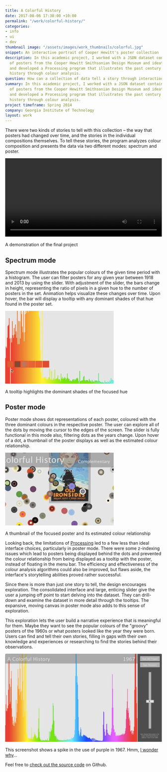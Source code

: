 ```yaml
---
title: A Colorful History
date: 2017-08-06 17:38:00 +10:00
permalink: "/work/colorful-history/"
categories:
- info
- ui
- dev
thumbnail image: "/assets/images/work_thumbnails/colorful.jpg"
snippet: An interactive portrait of Cooper Hewitt's poster collection
description: In this academic project, I worked with a JSON dataset containing a collection
  of posters from the Cooper Hewitt Smithsonian Design Museum and ideated, designed,
  and developed a Processing program that illustrates the past century of American
  history through colour analysis.
question: How can a collection of data tell a story through interaction?
summary: In this academic project, I worked with a JSON dataset containing a collection
  of posters from the Cooper Hewitt Smithsonian Design Museum and ideated, designed,
  and developed a Processing program that illustrates the past century of American
  history through colour analysis.
project timeframe: Spring 2014
company: Georgia Institute of Technology
layout: work
---
```


There were two kinds of stories to tell with this collection – the way that posters had changed over time, and the stories in the individual compositions themselves. To tell these stories, the program analyzes colour composition and presents the data via two different modes: spectrum and poster.

<video width="100%" height="auto" controls autoplay loop class="mt-4">
 <source src="/resources/colorfulhistory/Project%20Preview.mp4" type="video/mp4">
</video>
<p class="caption mt-2">A demonstration of the final project</p>

## Spectrum mode
Spectrum mode illustrates the popular colours of the given time period with a histogram. The user can filter posters for any given year between 1918 and 2013 by using the slider. With adjustment of the slider, the bars change in height, representing the ratio of pixels in a given hue to the number of posters in the set. Animation helps visualize these changes over time. Upon hover, the bar will display a tooltip with any dominant shades of that hue found in the poster set.

![hues.jpg](/uploads/hues.jpg)
<p class="caption">A tooltip highlights the dominant shades of the focused hue</p>

## Poster mode
Poster mode shows dot representations of each poster, coloured with the three dominant colours in the respective poster. The user can explore all of the dots by moving the cursor to the edges of the screen. The slider is fully functional in this mode also, filtering dots as the years change. Upon hover of a dot, a thumbnail of the poster displays as well as the estimated colour relationship.

![relationship.jpg](/uploads/relationship.jpg)
<p class="caption">A thumbnail of the focused poster and its estimated colour relationship</p>

Looking back, the limitations of [Processing](https://processing.org/) led to a few less than ideal interface choices, particularly in poster mode. There were some z-indexing issues which lead to posters being displayed behind the dots and prevented the colour relationship from being displayed as a tooltip with the poster, instead of floating in the menu bar. The efficiency and effectiveness of the colour analysis algorithms could also be improved, but flaws aside, the interface's storytelling abilities proved rather successful.

Since there is more than just one story to tell, the design encourages exploration. The consolidated interface and large, enticing slider give the user a jumping off point to start delving into the dataset. They can drill-down and examine the dataset in more detail through the tooltips. The expansive, moving canvas in poster mode also adds to this sense of exploration.

This exploration lets the user build a narrative experience that is meaningful for them. Maybe they want to see the popular colours of the "groovy" posters of the 1960s or what posters looked like the year they were born. Users can find and tell their own stories, filling in gaps with their own knowledge and experiences or researching to find the stories behind their observations.

![groovy.jpg](/uploads/groovy.jpg)
<p class="caption">This screenshot shows a spike in the use of purple in 1967. Hmm, <a href="https://en.wikipedia.org/wiki/Purple_Haze">I wonder why</a>...</p>

Feel free to [check out the source code](https://github.com/amandagracewall/digitalportrait) on Github.
